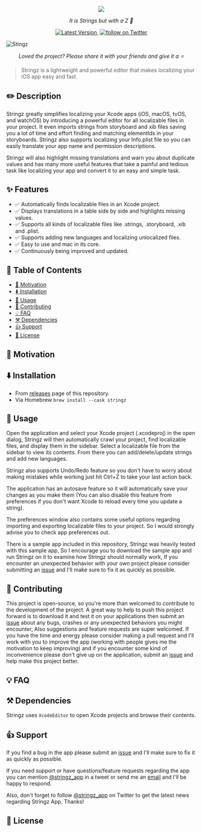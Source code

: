 <p align="center">
<img src="https://raw.githubusercontent.com/mohakapt/Stringz/main/Resources/app_icon.svg">
</p>

<p align="center"><i>It is Strings but with a Z 😬</i></p>

<p align="center">
  <a href="https://github.com/mohakapt/Stringz/releases">
    <img src="https://img.shields.io/github/v/release/mohakapt/stringz?label=version" alt="Latest Version">
  </a>

  <img src="https://img.shields.io/badge/platform-macOS-yellow" alt="" >

  <a href="https://twitter.com/intent/follow?screen_name=stringz_app">
    <img src="https://img.shields.io/twitter/follow/stringz_app?style=social&logo=twitter" alt="follow on Twitter">
  </a>
</p>


![Stingz](https://raw.githubusercontent.com/mohakapt/Stringz/main/Resources/hero_image.png)
<p align="center"><i>Loved the project? Please share it with your friends and give it a ⭐️</i></p>

> Stringz is a lightweight and powerful editor that makes localizing your iOS app easy and fast.


<h2 id='section_description'>
✏️ Description
</h2>

Stringz greatly simplifies localizing your Xcode apps (iOS, macOS, tvOS, and watchOS) by introducing a powerful editor for all localizable files in your project.
It even imports strings from storyboard and xib files saving you a lot of time and effort finding and matching elementIds in your storyboards.
Stringz also supports localizing your Info.plist file so you can easily translate your app name and permission descriptions.

Stringz will also highlight missing translations and warn you about duplicate values and has many more useful features that take a painful and tedious task like localizing your app and convert it to an easy and simple task.


<h2 id='section_features'>
✨ Features
</h2>

* ✅ Automatically finds localizable files in an Xcode project.
* ✅ Displays translations in a table side by side and highlights missing values.
* ✅ Supports all kinds of localizable files like .strings, .storyboard, .xib and .plist.
* ✅ Supports adding new languages and localizing unlocalized files.
* ✅ Easy to use and mac in its core.
* ✅ Continuously being improved and updated.


<h2 id='section_table_of_contents'>
🚧 Table of Contents
</h2>

- [🚀 Motivation](#section_motivation)
- [⬇️ Installation](#section_installation)
- [🔌 Usage](#section_usage)
- [🤝 Contributing](#section_contributing)
- [💡 FAQ](#section_faq)
- [⚒️ Dependencies](#section_dependencies)
- [👍 Support](#section_support)
- [📝 License](#section_license)


<h2 id='section_motivation'>
🚀 Motivation
</h2>


<h2 id='section_installation'>
⬇️ Installation
</h2>

- From [releases](https://github.com/mohakapt/Stringz/releases) page of this repository.
- Via Homebrew ```brew install --cask stringz```


<h2 id='section_usage'>
🔌 Usage
</h2>

Open the application and select your Xcode project (.xcodeproj) in the open dialog, Stringz will then automatically crawl your project, find localizable files, and display them in the sidebar. Select a localizable file from the sidebar to view its contents. From there you can add/delete/update strings and add new languages.

Stringz also supports Undo/Redo feature so you don't have to worry about making mistakes while working just hit Ctrl+Z to take your last action back.

The application has an autosave feature so it will automatically save your changes as you make them (You can also disable this feature from preferences if you don't want Xcode to reload every time you update a string).

The preferences window also contains some useful options regarding importing and exporting localizable files to your project. So I would strongly advise you to check app preferences out.

There is a sample app included in this repository, Stringz was heavily tested with this sample app, So I encourage you to download the sample app and run Stringz on it to examine how Stringz should normally work, If you encounter an unexpected behavior with your own project please consider submitting an [issue](https://github.com/mohakapt/Stringz/issues) and I'll make sure to fix it as quickly as possible.


<h2 id='section_contributing'>
🤝 Contributing
</h2>

This project is open-source, so you're more than welcomed to contribute to the development of the project. A great way to help to push this project forward is to download it and test it on your applications then submit an [issue](https://github.com/mohakapt/Stringz/issues) about any bugs, crashes or any unexpected behaviors you might encounter, Also suggestions and feature requests are super welcomed. If you have the time and energy please consider making a pull request and I'll work with you to improve the app (working with people gives me the motivation to keep improving) and if you encounter some kind of inconvenience please don't give up on the application, submit an [issue](https://github.com/mohakapt/Stringz/issues) and help make this project better.


<h2 id='section_faq'>
💡 FAQ
</h2>


<h2 id='section_dependencies'>
⚒️ Dependencies
</h2>

Stringz uses `XcodeEditor` to open Xcode projects and browse their contents.


<h2 id='section_support'>
👍 Support
</h2>

If you find a bug in the app please submit an [issue](https://github.com/mohakapt/Stringz/issues) and I'll make sure to fix it as quickly as possible.

If you need support or have questions/feature requests regarding the app you can mention [@stringz_app](https://twitter.com/intent/tweet?text=@stringz_app) in a tweet or send me an [email](mailto:mohakapt@gmail.com) and I'll be happy to respond.

Also, don't forget to follow [@stringz_app](https://twitter.com/intent/follow?screen_name=stringz_app) on Twitter to get the latest news regarding Stringz App. Thanks!


<h2 id='section_license'>
📝 License
</h2>
